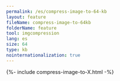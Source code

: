 ```yaml
---
permalink: /es/compress-image-to-64-kb
layout: feature
fileName: compress-image-to-64kb
folderName: feature
tool: imgcompression
lang: es
size: 64
type: kb
nointernationalization: true
---
```

{%- include compress-image-to-X.html -%}       

